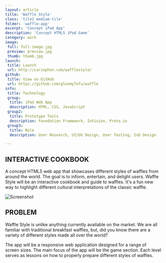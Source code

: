 ```yaml
---
layout: article
title: 'Waffle Style'
class: 'tile2 medium-tile'
folder: 'waffle-app'
excerpt: 'Concept iPad App'
description: 'Concept HTML5 iPad Game'
category: work
image:
 full: full-image.jpg
 preview: preview.jpg
 thumb: thumb.jpg
launch: 
 title: Launch
 url: http://cariephon.com/wafflestyle/
github: 
 title: View on GitHub
 url: https://github.com/gloomyTofu/waffle
info:
 title: Technology
 group: 
  title: iPad Web App
  description: HTML, CSS, JavaScript
 group2: 
  title: Prototype Tools
  description: Foundation Framework, InVision, Proto.io
 group3: 
  title: Role
  description: User Research, UI/UX Design, User Testing, IxD Design

---
```


## INTERACTIVE COOKBOOK

A concept HTML5 web app that showcases different styles of waffles from around the world. The goal is to inform, entertain, and delight users. Waffle Style will be an interactive cookbook and guide to waffles. It's a fun new way to highlight different cultural interpretations of the classic waffle.

<div class="screenshot-container">
	<img src="/assets/images/work/{{page.folder}}/preview.jpg" srcset="/assets/images/work/{{page.folder}}/preview.jpg, /assets/images/work/{{page.folder}}/preview@2x.jpg" alt="Screenshot" />
</div>

## PROBLEM

Waffle Style is unlike anything currently available on the market. We are all familiar with traditional breakfast waffles, but, did you know there are a variety of different styles made all over the world?

The app will be a responsive web application designed for a range of screen sizes. The main focus of the app will be the game section. Each level serves as lessons on how to properly prepare different styles of waffles.
